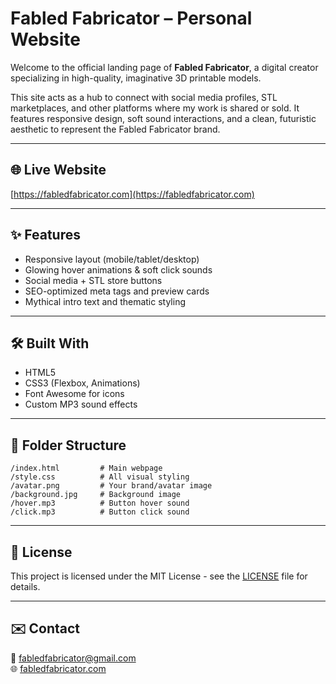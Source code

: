 # Fabled Fabricator – Personal Website

Welcome to the official landing page of **Fabled Fabricator**, a digital creator specializing in high-quality, imaginative 3D printable models.

This site acts as a hub to connect with social media profiles, STL marketplaces, and other platforms where my work is shared or sold. It features responsive design, soft sound interactions, and a clean, futuristic aesthetic to represent the Fabled Fabricator brand.

---

## 🌐 Live Website
[https://fabledfabricator.com](https://fabledfabricator.com)

---

## ✨ Features
- Responsive layout (mobile/tablet/desktop)
- Glowing hover animations & soft click sounds
- Social media + STL store buttons
- SEO-optimized meta tags and preview cards
- Mythical intro text and thematic styling

---

## 🛠️ Built With
- HTML5
- CSS3 (Flexbox, Animations)
- Font Awesome for icons
- Custom MP3 sound effects

---

## 📁 Folder Structure
```
/index.html         # Main webpage
/style.css          # All visual styling
/avatar.png         # Your brand/avatar image
/background.jpg     # Background image
/hover.mp3          # Button hover sound
/click.mp3          # Button click sound
```

---

## 📜 License

This project is licensed under the MIT License - see the [LICENSE](LICENSE) file for details.

---

## ✉️ Contact

📧 fabledfabricator@gmail.com  
🌐 [fabledfabricator.com](https://fabledfabricator.com)
